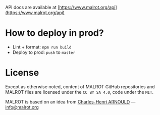 API docs are available at [https://www.malrot.org/api](https://www.malrot.org/api)

# How to deploy in prod?

- Lint + format: `npm run build`
- Deploy to prod: `push` to `master`

# License

Except as otherwise noted, content of MALROT GitHub repositories and MALROT files are licensed under the `CC BY SA 4.0`, code under the `MIT`.

MALROT is based on an idea from [Charles-Henri ARNOULD](https://github.com/charnould) — info@malrot.org
